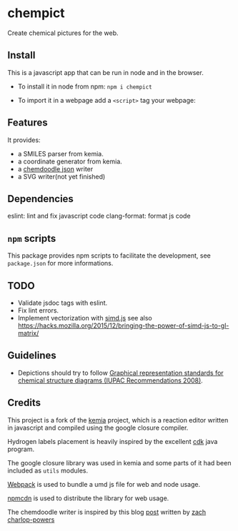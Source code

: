 # chempict

Create chemical pictures for the web.

## Install

This is a javascript app that can be run in node and in the browser.

- To install it in node from npm: `npm i chempict`
- To import it in a webpage add a `<script>` tag your webpage:

    <script src="https://npmcdn.com/chempict"></script>

## Features

It provides:

- a SMILES parser from kemia.
- a coordinate generator from kemia.
- a [chemdoodle json](https://web.chemdoodle.com/docs/chemdoodle-json-format/) writer
- a SVG writer(not yet finished)

## Dependencies

eslint: lint and fix javascript code
clang-format: format js code

## `npm` scripts

This package provides npm scripts to facilitate the development, see `package.json` for more informations.

## TODO

- Validate jsdoc tags with eslint.
- Fix lint errors.
- Implement vectorization with [simd.js](https://hacks.mozilla.org/2014/10/introducing-simd-js/) see also <https://hacks.mozilla.org/2015/12/bringing-the-power-of-simd-js-to-gl-matrix/>

## Guidelines

- Depictions should try to follow [Graphical representation standards for chemical structure diagrams (IUPAC Recommendations 2008)](http://iupac.org/publications/pac/80/2/0277/).

## Credits

This project is a fork of the [kemia](http://kemia.github.io/) project, which is a reaction editor written in javascript and compiled using the google closure compiler.

Hydrogen labels placement is heavily inspired by the excellent [cdk]() java program.

The google closure library was used in kemia and some parts of it had been included as `utils` modules.

[Webpack](https://github.com/webpack/webpack) is used to bundle a umd js file for web and node usage.

[npmcdn](https://npmcdn.com/) is used to distribute the library for web usage.

The chemdoodle writer is inspired by this blog [post](http://zachcp.org/blog/2015/browserchemistry/) written by [zach charlop-powers](http://zachcp.org/index.html)
